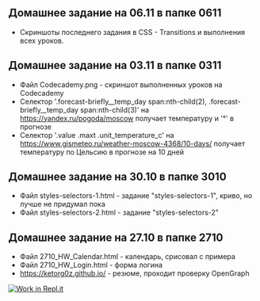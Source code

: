 ## Домашнее задание на 06.11 в папке 0611
* Скриншоты последнего задания в CSS - Transitions и выполнения всех уроков.
## Домашнее задание на 03.11 в папке 0311
* Файл Codecademy.png - скриншот выполненных уроков на Codecademy
* Селектор '.forecast-briefly__temp_day span:nth-child(2), .forecast-briefly__temp_day span:nth-child(3)' на https://yandex.ru/pogoda/moscow получает температуру и '°' в прогнозе
* Селектор '.value  .maxt  .unit_temperature_c' на https://www.gismeteo.ru/weather-moscow-4368/10-days/ получает температуру по Цельсию в прогнозе на 10 дней
## Домашнее задание на 30.10 в папке 3010
* Файл styles-selectors-1.html - задание "styles-selectors-1", криво, но лучше не придумал пока
* Файл styles-selectors-2.html - задание "styles-selectors-2"
## Домашнее задание на 27.10 в папке 2710
* Файл 2710_HW_Calendar.html - календарь, срисовал с примера
* Файл 2710_HW_Login.html - форма логина
* https://ketorg0z.github.io/ - резюме, проходит проверку OpenGraph

[![Work in Repl.it](https://classroom.github.com/assets/work-in-replit-14baed9a392b3a25080506f3b7b6d57f295ec2978f6f33ec97e36a161684cbe9.svg)](https://classroom.github.com/online_ide?assignment_repo_id=3502220&assignment_repo_type=AssignmentRepo)
